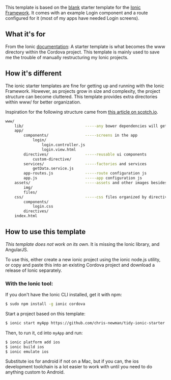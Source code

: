 This template is based on the [blank](https://github.com/driftyco/ionic-starter-blank) starter template for the [Ionic Framework](http://ionicframework.com/). It comes with an example Login component and a route configured for it (most of my apps have needed Login screens).

## What it's for
From the Ionic [documentation](http://ionicframework.com/docs/cli/start.html): A starter template is what becomes the www directory within the Cordova project.
This template is mainly used to save me the trouble of manually restructuring my Ionic projects.

## How it's different
The ionic starter templates are fine for getting up and running with the Ionic Framework. However, as projects grow in size and complexity, the project structure can become cluttered. This template provides extra directories within www/ for better organization. 

Inspiration for the following structure came from [this article on scotch.io](https://scotch.io/tutorials/angularjs-best-practices-directory-structure).

```bash
www/
    lib/                           -----any bower dependencies will get put here
    app/
        components/                -----screens in the app
            login/
                login.controller.js
                login.view.html
        directives/                -----reusable ui components
            custom-directive/
        services/                  -----factories and services
            getData.service.js
        app-routes.js              -----route configuration js
        app.js                     -----app configuration js
    assets/                        -----assets and other images besides icons and splash screens go here
        img/                       
        files/
    css/                           -----css files organized by directive or view here, or in scss folder
        components/ 
            login.css
        directives/
    index.html
```


## How to use this template

*This template does not work on its own*. It is missing the Ionic library, and AngularJS.

To use this, either create a new ionic project using the ionic node.js utility, or copy and paste this into an existing Cordova project and download a release of Ionic separately.

### With the Ionic tool:

If you don't have the Ionic CLI installed, get it with npm:

```bash
$ sudo npm install -g ionic cordova
```

Start a project based on this template:

```bash
$ ionic start myApp https://github.com/chris-newman/tidy-ionic-starter
```

Then, to run it, cd into `myApp` and run:

```bash
$ ionic platform add ios 
$ ionic build ios
$ ionic emulate ios
```

Substitute ios for android if not on a Mac, but if you can, the ios development toolchain is a lot easier to work with until you need to do anything custom to Android.
